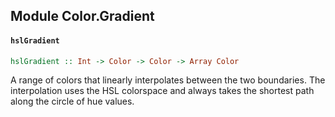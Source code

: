## Module Color.Gradient

#### `hslGradient`

``` purescript
hslGradient :: Int -> Color -> Color -> Array Color
```

A range of colors that linearly interpolates between the two boundaries.
The interpolation uses the HSL colorspace and always takes the shortest
path along the circle of hue values.


